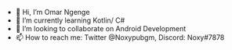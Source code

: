 - 👋 Hi, I’m Omar Ngenge
- 🌱 I’m currently learning Kotlin/ C#
- 💞️ I’m looking to collaborate on Android Development 
- 📫 How to reach me: Twitter @Noxypubgm, Discord: Noxy#7878

<!---
GravityNulled/GravityNulled is a ✨ special ✨ repository because its `README.md` (this file) appears on your GitHub profile.
You can click the Preview link to take a look at your changes.
--->
